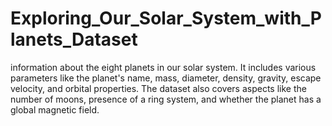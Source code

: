 # Exploring_Our_Solar_System_with_Planets_Dataset
information about the eight planets in our solar system. It includes various parameters like the planet's name, mass, diameter, density, gravity, escape velocity, and orbital properties. The dataset also covers aspects like the number of moons, presence of a ring system, and whether the planet has a global magnetic field.
